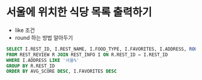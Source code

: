 # 서울에 위치한 식당 목록 출력하기
- like 조건
- round 하는 방법 알아두기

```sql
SELECT I.REST_ID, I.REST_NAME, I.FOOD_TYPE, I.FAVORITES, I.ADDRESS, ROUND(avg(REVIEW_SCORE), 2) AS AVG_SCORE
FROM REST_REVIEW R JOIN REST_INFO I ON R.REST_ID = I.REST_ID
WHERE I.ADDRESS LIKE '서울%'
GROUP BY R.REST_ID
ORDER BY AVG_SCORE DESC, I.FAVORITES DESC
```
